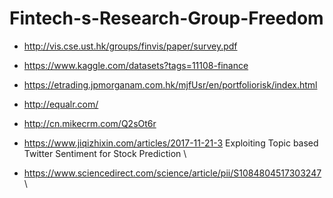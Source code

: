 # Fintech-s-Research-Group-Freedom
- http://vis.cse.ust.hk/groups/finvis/paper/survey.pdf <bar>
- https://www.kaggle.com/datasets?tags=11108-finance  <bar>
- https://etrading.jpmorganam.com.hk/mjfUsr/en/portfoliorisk/index.html
 - http://equalr.com/ 
  - http://cn.mikecrm.com/Q2sOt6r <bar>
 
 - https://www.jiqizhixin.com/articles/2017-11-21-3
 Exploiting Topic based Twitter Sentiment for Stock Prediction \
 
- https://www.sciencedirect.com/science/article/pii/S1084804517303247 \
